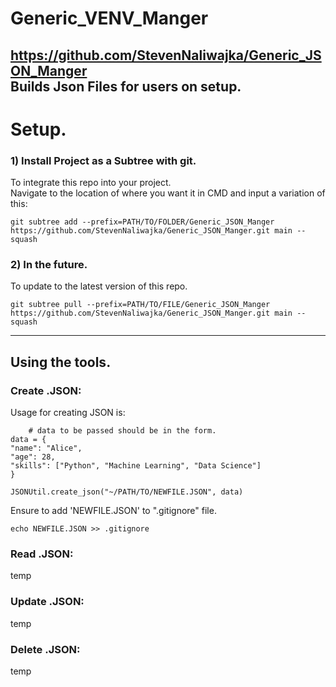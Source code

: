 # Generic_VENV_Manger
https://github.com/StevenNaliwajka/Generic_JSON_Manger  
Builds Json Files for users on setup.
------------------
# Setup.
### 1) Install Project as a Subtree with git.

To integrate this repo into your project.  
Navigate to the location of where you want it in CMD and input a variation of this:
```angular2html
git subtree add --prefix=PATH/TO/FOLDER/Generic_JSON_Manger https://github.com/StevenNaliwajka/Generic_JSON_Manger.git main --squash
```

### 2) In the future.
To update to the latest version of this repo.
```angular2html
git subtree pull --prefix=PATH/TO/FILE/Generic_JSON_Manger https://github.com/StevenNaliwajka/Generic_JSON_Manger.git main --squash
```
------------------

## Using the tools.
### Create .JSON:
Usage for creating JSON is:  
```angular2html
    # data to be passed should be in the form.
data = {
"name": "Alice",
"age": 28,
"skills": ["Python", "Machine Learning", "Data Science"]
}
```
```angular2html
JSONUtil.create_json("~/PATH/TO/NEWFILE.JSON", data)
```

Ensure to add 'NEWFILE.JSON' to ".gitignore" file.
```angular2html
echo NEWFILE.JSON >> .gitignore
```
### Read .JSON:
temp
### Update .JSON:
temp
### Delete .JSON:
temp